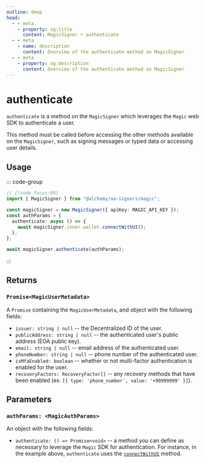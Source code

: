 ```yaml
---
outline: deep
head:
  - - meta
    - property: og:title
      content: MagicSigner • authenticate
  - - meta
    - name: description
      content: Overview of the authenticate method on MagicSigner
  - - meta
    - property: og:description
      content: Overview of the authenticate method on MagicSigner
---
```


# authenticate

`authenticate` is a method on the `MagicSigner` which leverages the `Magic` web SDK to authenticate a user.

This method must be called before accessing the other methods available on the `MagicSigner`, such as signing messages or typed data or accessing user details.

## Usage

::: code-group

```ts [example.ts]
// [!code focus:99]
import { MagicSigner } from "@alchemy/aa-signers/magic";

const magicSigner = new MagicSigner({ apiKey: MAGIC_API_KEY });
const authParams = {
  authenticate: async () => {
    await magicSigner.inner.wallet.connectWithUI();
  },
};

await magicSigner.authenticate(authParams);
```

:::

## Returns

### `Promise<MagicUserMetadata>`

A `Promise` containing the `MagicUserMetadata`, and object with the following fields:

- `issuer: string | null` -- the Decentralized ID of the user.
- `publicAddress: string | null` -- the authenticated user's public address (EOA public key).
- `email: string | null` -- email address of the authenticated user.
- `phoneNumber: string | null` -- phone number of the authenticated user.
- `isMfaEnabled: boolean` -- whether or not multi-factor authentication is enabled for the user.
- `recoveryFactors: RecoveryFactor[]` -- any recovery methods that have been enabled (ex. `[{ type: 'phone_number', value: '+99999999' }]`).

## Parameters

### `authParams: <MagicAuthParams>`

An object with the following fields:

- `authenticate: () => Promise<void>` -- a method you can define as necessary to leverage the `Magic` SDK for authentication. For instance, in the example above, `authenticate` uses the [`connectWithUI`](https://magic.link/docs/api/client-side-sdks/web#connectwithui) method.
